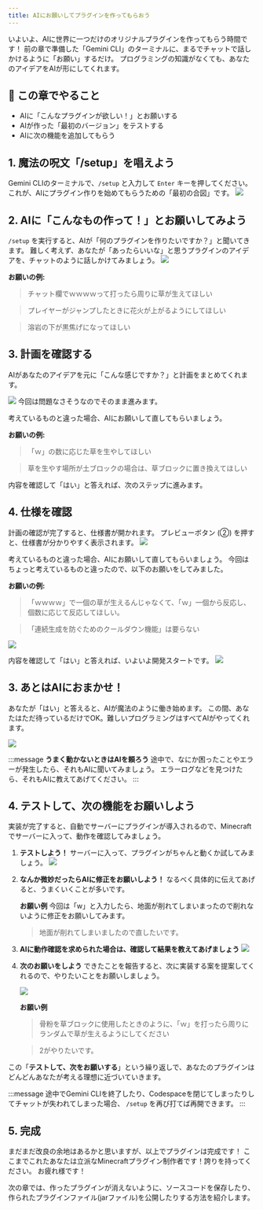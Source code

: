 ```yaml
---
title: AIにお願いしてプラグインを作ってもらおう
---
```


いよいよ、AIに世界に一つだけのオリジナルプラグインを作ってもらう時間です！
前の章で準備した「Gemini CLI」のターミナルに、まるでチャットで話しかけるように「お願い」するだけ。
プログラミングの知識がなくても、あなたのアイデアをAIが形にしてくれます。

## 🎯 この章でやること
- AIに「こんなプラグインが欲しい！」とお願いする
- AIが作った「最初のバージョン」をテストする
- AIに次の機能を追加してもらう

## 1. 魔法の呪文「/setup」を唱えよう
Gemini CLIのターミナルで、`/setup` と入力して `Enter` キーを押してください。
これが、AIにプラグイン作りを始めてもらうための「最初の合図」です。
![](/images/minecraft-plugin-tutorial/ask-ai-build-plugin/gemini-cli-setup-command.png)

## 2. AIに「こんなもの作って！」とお願いしてみよう
`/setup` を実行すると、AIが「何のプラグインを作りたいですか？」と聞いてきます。
難しく考えず、あなたが「あったらいいな」と思うプラグインのアイデアを、チャットのように話しかけてみましょう。
![](/images/minecraft-plugin-tutorial/ask-ai-build-plugin/gemini-cli-ask-for-plugin.png)

**お願いの例:**
> チャット欄でｗｗｗｗって打ったら周りに草が生えてほしい

> プレイヤーがジャンプしたときに花火が上がるようにしてほしい

> 溶岩の下が黒焦げになってほしい

## 3. 計画を確認する
AIがあなたのアイデアを元に「こんな感じですか？」と計画をまとめてくれます。

![](/images/minecraft-plugin-tutorial/ask-ai-build-plugin/gemini-cli-plan-proposal.png)
今回は問題なさそうなのでそのまま進みます。

考えているものと違った場合、AIにお願いして直してもらいましょう。

**お願いの例:**
> 「ｗ」の数に応じた草を生やしてほしい

> 草を生やす場所が土ブロックの場合は、草ブロックに置き換えてほしい

内容を確認して「はい」と答えれば、次のステップに進みます。
## 4. 仕様を確認
計画の確認が完了すると、仕様書が開かれます。
プレビューボタン (②) を押すと、仕様書が分かりやすく表示されます。
![](/images/minecraft-plugin-tutorial/ask-ai-build-plugin/gemini-cli-spec-preview.png)

考えているものと違った場合、AIにお願いして直してもらいましょう。
今回はちょっと考えているものと違ったので、以下のお願いをしてみました。

**お願いの例:**
> 「ｗｗｗｗ」で一個の草が生えるんじゃなくて、「ｗ」一個から反応し、個数に応じて反応してほしい。

> 「連続生成を防ぐためのクールダウン機能」は要らない

![](/images/minecraft-plugin-tutorial/ask-ai-build-plugin/gemini-cli-spec-modification-request.png)

内容を確認して「はい」と答えれば、いよいよ開発スタートです。
![](/images/minecraft-plugin-tutorial/ask-ai-build-plugin/gemini-cli-development-start-confirmation.png)
## 3. あとはAIにおまかせ！
あなたが「はい」と答えると、AIが魔法のように働き始めます。
この間、あなたはただ待っているだけでOK。難しいプログラミングはすべてAIがやってくれます。

![](/images/minecraft-plugin-tutorial/ask-ai-build-plugin/gemini-cli-implementing.png)

:::message
**うまく動かないときはAIを頼ろう**
途中で、なにか困ったことやエラーが発生したら、それもAIに聞いてみましょう。
エラーログなどを見つけたら、それもAIに教えてあげてください。
:::
## 4. テストして、次の機能をお願いしよう
実装が完了すると、自動でサーバーにプラグインが導入されるので、Minecraftでサーバーに入って、動作を確認してみましょう。

1.  **テストしよう！**
    サーバーに入って、プラグインがちゃんと動くか試してみましょう。
    ![](/images/minecraft-plugin-tutorial/ask-ai-build-plugin/minecraft-plugin-test.gif)
    
2. **なんか微妙だったらAIに修正をお願いしよう！**
	なるべく具体的に伝えてあげると、うまくいくことが多いです。

	**お願い例**
	今回は「w」と入力したら、地面が削れてしまいまったので削れないように修正をお願いしてみます。
	> 地面が削れてしまいましたので直したいです。
	
3. **AIに動作確認を求められた場合は、確認して結果を教えてあげましょう**
	![](/images/minecraft-plugin-tutorial/ask-ai-build-plugin/gemini-cli-ask-for-confirmation.png)

4.  **次のお願いをしよう**
	できたことを報告すると、次に実装する案を提案してくれるので、やりたいことをお願いしましょう。
	
	![](/images/minecraft-plugin-tutorial/ask-ai-build-plugin/gemini-cli-propose-next-task.gif)

	**お願い例**
	> 骨粉を草ブロックに使用したときのように、「ｗ」を打ったら周りにランダムで草が生えるようにしてください

	> 2がやりたいです。

この「**テストして、次をお願いする**」という繰り返しで、あなたのプラグインはどんどんあなたが考える理想に近づいていきます。

:::message
途中でGemini CLIを終了したり、Codespaceを閉じてしまったりしてチャットが失われてしまった場合、 `/setup` を再び打てば再開できます。
:::
## 5. 完成
まだまだ改良の余地はあるかと思いますが、以上でプラグインは完成です！
ここまでこれたあなたは立派なMinecraftプラグイン制作者です！誇りを持ってください。
お疲れ様です！

次の章では、作ったプラグインが消えないように、ソースコードを保存したり、作られたプラグインファイル(jarファイル)を公開したりする方法を紹介します。